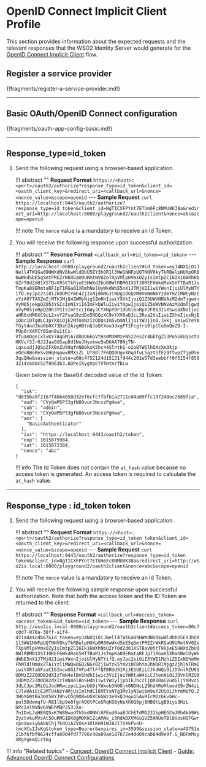 # OpenID Connect Implicit Client Profile

This section provides information about the expected requests and the
relevant responses that the WSO2 Identity Server would generate for the
[OpenID Connect Implicit Client](../../../references/concepts/authentication/implicit-client-profile/) flow.

## Register a service provider

{!fragments/register-a-service-provider.md!}

---

## Basic OAuth/OpenID Connect configuration

{!fragments/oauth-app-config-basic.md!}

---

## Response\_type=id\_token

1. Send the following request using a browser-based application.

    !!! abstract ""
        **Request Format**
        ```
        https://<host>:<port>/oauth2/authorize?response_type=id_token&client_id=<oauth_client_key>&redirect_uri=<callback_url>&nonce=<nonce_value>&scope=openid
        ```
        ---
        **Sample Request**
        ```curl
        https://localhost:9443/oauth2/authorize?response_type=id_token&client_id=NgTICXFPYnt7ETUm6Fc8NMU8K38a&redirect_uri=http://localhost:8080/playground2/oauth2client&nonce=abc&scope=openid
        ```

    !!! note
        The `nonce` value is a mandatory to receive an Id Token.
    
2. You will receive the following response upon successful authorization. 

    !!! abstract ""
        **Resonse Format**
        ```
        <callback_url>#id_token=<id_token>
        ```
        ---
        **Sample Response**
        ```curl
        http://localhost:8080/playground2/oauth2client#id_token=eyJ4NXQiOiJNell4TW1Ga09HWXdNV0kwWldObU5EY3hOR1l3WW1NNFpUQTNNV0kyTkRBelpHUXpOR00wWkdSbE5qSmtPREZrWkRSaU9URmtNV0ZoTXpVMlpHVmxOZyIsImtpZCI6Ik16WXhNbUZrT0dZd01XSTBaV05tTkRjeE5HWXdZbU00WlRBM01XSTJOREF6WkdRek5HTTBaR1JsTmpKa09ERmtaRFJpT1RGa01XRmhNelUyWkdWbE5nX1JTMjU2IiwiYWxnIjoiUlMyNTYifQ.eyJpc2siOiJkODM1YmE4ZjIxNjdmNGJiNDg1OGQzMmVmNmNmYzdmYmZiMWEyNzExYzA0YTA5ZmZjMTk3MjQ4ZWMyNjg5ZmNhIiwiYXVkIjoiQ1Z5UWVNNVAzM2dmTjgwdnVyM05jeHpQZ0h3YSIsInN1YiI6ImFkbWluIiwiYXpwIjoiQ1Z5UWVNNVAzM2dmTjgwdnVyM05jeHpQZ0h3YSIsImFtciI6WyJCYXNpY0F1dGhlbnRpY2F0b3IiXSwiaXNzIjoiaHR0cHM6XC9cL2xvY2FsaG9zdDo5NDQzXC9vYXV0aDJcL3Rva2VuIiwiZXhwIjoxNjE1ODc1OTg0LCJpYXQiOjE2MTU4NzIzODQsIm5vbmNlIjoiYWJjIn0.iHkj_Ve1wiYeYATGyt4nd3ko0b0X73Dah2AzgHBtnQJeQtXoo3dxgPTIFcgfrs9lpCCoDmQeZB-I-PUp6rXAPCY0Sen8u1tCs-VfuamOgeIxlvKY7AqGMjA7dOUO66GVtHs0M3WMzeNS22esZr4GbtgZi3Po5GkUqsctUHKVcfSJr0J2JaaGUSap8d1NoJNyxkwu5wD6AA78NjTN-iqxusdjJQSpZFXBnZU99qfnNB0kxK5hc44SlntkQ-o2oBTWSlhDAzXm3kjp-eOdoBWoReSvGHqHqawxRMXiZL_UT80l7F6QQ9UgxXOqdfuL5gzt5fEz9ftwpZfjp0Sm3quQHw&session_state=a68c4f52124d15131f944c201e57d3eebbff0f5154f8503214c688c52f8963b3.6DPeIkygVpE7VTHtKrfbLw
        ```

    Given below is the Base64 decoded value of the Id Token:
    
    ```
    {
      "isk": "d835ba8f2167f4bb4858d32ef6cfc7fbfb1a2711c04a09ffc197248ec2689fca",
      "aud": "CVyQeM5P33gfN80vur3NcxzPgHwa",
      "sub": "admin",
      "azp": "CVyQeM5P33gfN80vur3NcxzPgHwa",
      "amr": [
        "BasicAuthenticator"
      ],
      "iss": "https://localhost:9443/oauth2/token",
      "exp": 1615875984,
      "iat": 1615872384,
      "nonce": "abc"
    }
    ```

    !!! info
        The Id Token does not contain the `at_hash` value because no access token is generated. An access token is required to 
        calculate the `at_hash` value.

---

## Response\_type : id\_token token

1. Send the following request using a browser-based application.

    !!! abstract ""
        **Request Format**
        ```
        https://<host>:<port>/oauth2/authorize?response_type=id_token token&client_id=<oauth_client_key>&redirect_uri=<callback_url>&nonce=<nonce_value>&scope=openid
        ```
        ---
        **Sample Request**
        ```curl
        https://localhost:9443/oauth2/authorize?response_type=id_token token&client_id=NgTICXFPYnt7ETUm6Fc8NMU8K38a&redirect_uri=http://wso2is.local:8080/playground2/oauth2client&nonce=abc&scope=openid
        ```

    !!! note
        The `nonce` value is a mandatory to receive an Id Token.

2. You will receive the following sample response upon successful authorization. Note that both the access token and the ID Token are returned to the client.

    !!! abstract ""
        **Response Format**
        ```
        <callback_url>#access_token=<access_token>&id_token=<id_token>
        ```
        ---
        **Sample Response**
        ```curl
        http://wso2is.local:8080/playground2/oauth2client#access_token=80c7c0d7-070a-38ff-a1f4-d21a444cdb67&id_token=eyJ4NXQiOiJNell4TW1Ga09HWXdNV0kwWldObU5EY3hOR1l3WW1NNFpUQTNNV0kyTkRBelpHUXpOR00wWkdSbE5qSmtPREZrWkRSaU9URmtNV0ZoTXpVMlpHVmxOZyIsImtpZCI6Ik16WXhNbUZrT0dZd01XSTBaV05tTkRjeE5HWXdZbU00WlRBM01XSTJOREF6WkdRek5HTTBaR1JsTmpKa09ERmtaRFJpT1RGa01XRmhNelUyWkdWbE5nX1JTMjU2IiwiYWxnIjoiUlMyNTYifQ.eyJpc2siOiI5YWI1MzhiZDIxNDhmMmFhMTdlMmUxZTA1YzliMWQwOGQ2NGY0ZjIwYzk5YmViNTBhYmJhNDRlMjgzZjhlNTRmIiwiYXRfaGFzaCI6IncwUG1fVFp4TlFfQTBRUU91RjJESUEiLCJhdWQiOiJDVnlRZU01UDMzZ2ZOODB2dXIzTmN4elBnSHdhIiwic3ViIjoiYWRtaW4iLCJhenAiOiJDVnlRZU01UDMzZ2ZOODB2dXIzTmN4elBnSHdhIiwiYW1yIjpbIkJhc2ljQXV0aGVudGljYXRvciJdLCJpc3MiOiJodHRwczpcL1wvbG9jYWxob3N0Ojk0NDNcL29hdXRoMlwvdG9rZW4iLCJleHAiOjE2MTU4NzY4MjUsImlhdCI6MTYxNTg3MzIyNSwibm9uY2UiOiJhYmMifQ.Z3HbYG0tBu30X5BYJ9hvCGQ9O8wUGXC6GWz3e9xQJHqu15AuRIcM2zbkvbHc-pul5DdwmqfU-R8Ilkp9e0fgrAOOtPCoSRqKO8yNeXhOQ0pj8HBQtLgB9iys3HzL-HPcIolMVNv6VWEhMBP253JXo-7n1DvLJqHE0Q5xK7W8BwudTh5kd0NNl6PEud0aaBJChETdMG231bpHEGCmJMhAkb9WsZyztvkuMVsAt50uRMG1DX0gMOKW1ZcAMAe_z3RdADXVMGu1VZ5HNUoTBl8VosHOFGwrcpndoxiyGAkWIhj7kdQ1AZVUse1RlKH9IW2AZI7VXkPvnU-tmcXCsIJsKg&token_type=Bearer&expires_in=3599&session_state=a49751e21bf6fbf8624cffa0904fd77706c48a09ae187672e4dd09cab84d9e9f.G_NOFmMsySRgYgkmQizt6g
        ```

!!! info "Related topics"
    - [Concept: OpenID Connect Implicit Client](../../../references/concepts/authentication/implicit-client-profile/)
    - [Guide: Advanced OpenID Connect Configurations](../../../guides/login/oauth-app-config-advanced)
    

